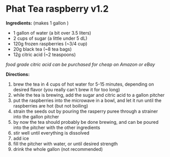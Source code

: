 # Phat Tea raspberry v1.2

**Ingredients:** (makes 1 gallon )

* 1 gallon of water (a bit over 3.5
liters)
* 2 cups of sugar (a little under
5 dL)
* 120g frozen raspberries
(~3/4 cup)
* 20g black tea (~8 tea bags)
* 12g citric acid (~2 teaspoons)

 _food grade citric acid can be
purchased for cheap on Amazon
or eBay_

**Directions:**

  1. brew the tea in 4 cups of hot water for 5-15 minutes, depending on desired flavor (you really can't brew it for too long)
  2. while the tea is brewing, add the sugar and citric acid to a gallon pitcher
  3. put the raspberries into the microwave in a bowl, and let it run until the raspberries are hot (but not boiling)
  4. strain the seeds out by pouring the rasperry puree through a strainer into the gallon pitcher
  5. by now the tea should probably be done brewing, and can be poured into the pitcher with the other ingredients
  6. stir well until everything is dissolved
  7. add ice
  8. fill the pitcher with water, or until desired strength
  9. drink the whole gallon (not recommended)
